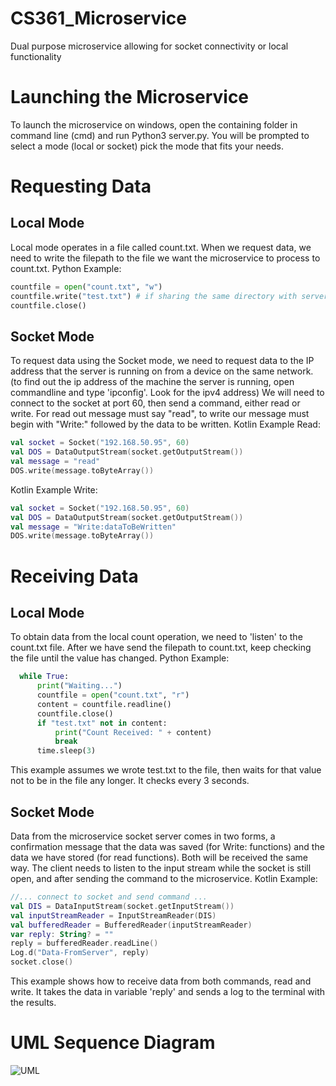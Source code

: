 # CS361_Microservice
Dual purpose microservice allowing for socket connectivity or local functionality

# Launching the Microservice
To launch the microservice on windows, open the containing folder in command line (cmd) and run Python3 server.py. You will be prompted to select a mode (local or socket) pick the mode that fits your needs.

# Requesting Data
## Local Mode
Local mode operates in a file called count.txt. When we request data, we need to write the filepath to the file we want the microservice to process to count.txt.
Python Example:
```Python
countfile = open("count.txt", "w")
countfile.write("test.txt") # if sharing the same directory with server.py, it can just be the file name
countfile.close()
```

## Socket Mode
To request data using the Socket mode, we need to request data to the IP address that the server is running on from a device on the same network. (to find out the ip address of the machine the server is running, open commandline and type 'ipconfig'. Look for the ipv4 address)
We will need to connect to the socket at port 60, then send a command, either read or write. For read out message must say "read", to write our message must begin with "Write:" followed by the data to be written.
Kotlin Example Read:
```Kotlin
val socket = Socket("192.168.50.95", 60)
val DOS = DataOutputStream(socket.getOutputStream())
val message = "read"
DOS.write(message.toByteArray())
```

Kotlin Example Write:
```Kotlin
val socket = Socket("192.168.50.95", 60)
val DOS = DataOutputStream(socket.getOutputStream())
val message = "Write:dataToBeWritten"
DOS.write(message.toByteArray())
```

# Receiving Data

## Local Mode
To obtain data from the local count operation, we need to 'listen' to the count.txt file. After we have send the filepath to count.txt, keep checking the file until the value has changed. Python Example:
```Python
  while True:
      print("Waiting...")
      countfile = open("count.txt", "r")
      content = countfile.readline()
      countfile.close()
      if "test.txt" not in content:
          print("Count Received: " + content)
          break
      time.sleep(3)
```
This example assumes we wrote test.txt to the file, then waits for that value not to be in the file any longer. It checks every 3 seconds.

## Socket Mode
Data from the microservice socket server comes in two forms, a confirmation message that the data was saved (for Write: functions) and the data we have stored (for read functions). Both will be received the same way. The client needs to listen to the input stream while the socket is still open, and after sending the command to the microservice.
Kotlin Example:
```Kotlin
//... connect to socket and send command ...
val DIS = DataInputStream(socket.getInputStream())
val inputStreamReader = InputStreamReader(DIS)
val bufferedReader = BufferedReader(inputStreamReader)
var reply: String? = ""
reply = bufferedReader.readLine()
Log.d("Data-FromServer", reply)
socket.close()
```
This example shows how to receive data from both commands, read and write. It takes the data in variable 'reply' and sends a log to the terminal with the results.

# UML Sequence Diagram
![UML](https://github.com/Jtauzin/CS361_Microservice/assets/39243613/36c96666-8423-4436-9622-903d89383a6c)
